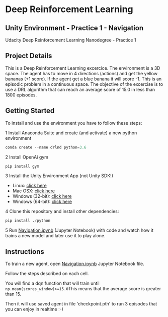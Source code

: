 # Deep Reinforcement Learning
## Unity Environment - Practice 1 - Navigation

Udacity Deep Reinforcement Learning Nanodegree - Practice 1

## Project Details

This is a Deep Reinforcement Learning excercice. 
The environment is a 3D space. 
The agent has to move in 4 directions (actions) and get the yellow bananas (+1 score). 
If the agent get a blue banana it will score -1.
This is an episodic problem in a continuous space. 
The objective of the excercise is to use a DRL algorithm that can reach an average score of 15.0 in less than 1800 episodes.

## Getting Started

To install and use the environment you have to follow these steps:

 1 Install Anaconda Suite and create (and activate) a new python environment
   ```python
   conda create --name drlnd python=3.6
   ```
 2 Install OpenAi gym
   ```python
   pip install gym
   ```
   
 3 Install the Unity Environment App (not Unity SDK!)
   * Linux: [click here](https://s3-us-west-1.amazonaws.com/udacity-drlnd/P1/Banana/Banana_Linux.zip)
   * Mac OSX: [click here](https://s3-us-west-1.amazonaws.com/udacity-drlnd/P1/Banana/Banana.app.zip)
   * Windows (32-bit): [click here](https://s3-us-west-1.amazonaws.com/udacity-drlnd/P1/Banana/Banana_Windows_x86.zip)
   * Windows (64-bit): [click here](https://s3-us-west-1.amazonaws.com/udacity-drlnd/P1/Banana/Banana_Windows_x86_64.zip)
 
 4 Clone this repository and install other dependencies:
   ```python
   pip install ./python
   ```
 5 Run [Navigation.ipynb](https://github.com/jbagnato/deep-rl-unity/blob/main/Navigation.ipynb) (Jupyter Notebook) with code and watch how it trains a new model and later use it to play alone.
   
## Instructions

To train a new agent, open [Navigation.ipynb](https://github.com/jbagnato/deep-rl-unity/blob/main/Navigation.ipynb) Jupyter Notebook file.

Follow the steps described on each cell. 

You will find a dqn function that will train until ```np.mean(scores_window)>=15.0```This means that the average score is greater than 15.

Then it will use saved agent in file 'checkpoint.pth' to run 3 episodes that you can enjoy in realtime :-)
